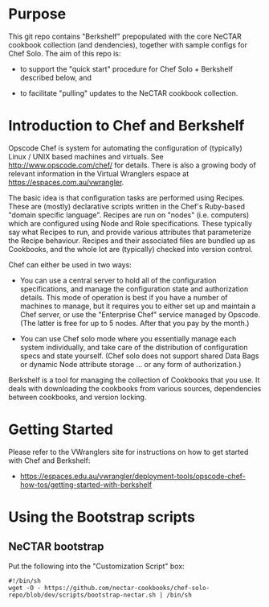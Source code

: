Purpose
=======

This git repo contains "Berkshelf" prepopulated with the core NeCTAR 
cookbook collection (and dendencies), together with sample configs for 
Chef Solo.  The aim of this repo is:

* to support the "quick start" procedure for Chef Solo + Berkshelf 
  described below, and

* to facilitate "pulling" updates to the NeCTAR cookbook collection.

Introduction to Chef and Berkshelf
==================================

Opscode Chef is system for automating the configuration of (typically) Linux / 
UNIX based machines and virtuals.  See http://www.opscode.com/chef/ for details.
There is also a growing body of relevant information in the Virtual Wranglers 
espace at https://espaces.com.au/vwrangler.

The basic idea is that configuration tasks are performed using Recipes.  These
are (mostly) declarative scripts written in the Chef's Ruby-based "domain 
specific language".  Recipes are run on "nodes" (i.e. computers) which are
configured using Node and Role specifications.  These typically say what Recipes
to run, and provide various attributes that parameterize the Recipe behaviour.
Recipes and their associated files are bundled up as Cookbooks, and the whole
lot are (typically) checked into version control.

Chef can either be used in two ways:

* You can use a central server to hold all of the configuration specifications,
and manage the configuration state and authorization details.  This mode of
operation is best if you have a number of machines to manage, but it requires
you to either set up and maintain a Chef server, or use the "Enterprise Chef"
service managed by Opscode.  (The latter is free for up to 5 nodes.  After that
you pay by the month.)

* You can use Chef solo mode where you essentially manage each system 
individually, and take care of the distribution of configuration specs and
state yourself.  (Chef solo does not support shared Data Bags or dynamic Node 
attribute storage ... or any form of authorization.)

Berkshelf is a tool for managing the collection of Cookbooks that you use.  It deals with downloading the cookbooks from various sources, dependencies between cookbooks, and version locking.

Getting Started
===============

Please refer to the VWranglers site for instructions on how to get started
with Chef and Berkshelf:

* https://espaces.edu.au/vwrangler/deployment-tools/opscode-chef-how-tos/getting-started-with-berkshelf

Using the Bootstrap scripts
===========================

NeCTAR bootstrap
----------------

Put the following into the "Customization Script" box:

```
#!/bin/sh
wget -O - https://github.com/nectar-cookbooks/chef-solo-repo/blob/dev/scripts/bootstrap-nectar.sh | /bin/sh
```

